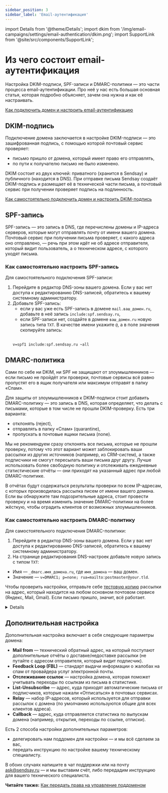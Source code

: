 ```yaml
---
sidebar_position: 3
sidebar_label: 'Email-аутентификация'
---
```


import Details from '@theme/Details';
import dkim from '/img/email-campaigns/settings/email-authentication/dkim.png';
import SupportLink from '@site/src/components/SupportLink';

# Из чего состоит email-аутентификация

Настройка DKIM-подписи, SPF-записи и DMARC-политики — это части процесса email-аутентификации. Про неё у нас есть большая основная статья, которая подробно объясняет, зачем она нужна и как её настраивать.

[Как подключить домен и настроить email-аутентификацию](https://docs.sendsay.ru/email-campaigns/settings/how-to-connect-domain) <br/>

## DKIM-подпись

Подключение домена заключается в настройке DKIM-подписи — это зашифрованная подпись, с помощью которой почтовый сервис проверяет:

- письмо пришло от домена, который имеет право его отправлять,
- по пути к получателю письмо не было изменено.

DKIM состоит из двух ключей: приватного (хранится в Sendsay) и публичного (находится в DNS). При отправке письма Sendsay создаёт DKIM-подпись и размещает её в технической части письма, а почтовый сервис при получении проверяет подпись на подлинность.

[Как самостоятельно подключить домен и настроить DKIM-подпись](https://docs.sendsay.ru/email-campaigns/settings/how-to-connect-domain#как-самостоятельно-подключить-домен)

## SPF-запись

SPF-запись — это запись в DNS, где перечислены домены и IP-адреса серверов, которые могут отправлять почту от имени вашего домена. Почтовый сервис при получении письма проверяет, с какого адреса оно отправлено, — речь при этом идёт не об адресе отправителя, который видит пользователь, а о техническом адресе, с которого уходят письма.

### Как самостоятельно настроить SPF-запись

Для самостоятельного подключения SPF-записи:

1. Перейдите в редактор DNS-зоны вашего домена. Если у вас нет доступа к редактированию DNS-записей, обратитесь к вашему системному администратору.
2. Добавьте SPF-запись:
   - если у вас уже есть SPF-запись в домене `mail.ваш_домен.ru`, добавьте в неё запись `include:spf.sendsay.ru`,
   - если SPF-записи нет, создайте в домене `ваш_домен.ru` новую запись типа `TXT`. В качестве имени укажите `@`, а в поле значения скопируйте запись:<br/><br/>
   ```
   v=spf1 include:spf.sendsay.ru ~all
   ```

## DMARC-политика

Сами по себе ни DKIM, ни SPF не защищают от злоумышленников — если письмо не пройдёт эти проверки, почтовые сервисы всё равно пропустят его в ящик получателя или максимум отправят в папку «Спам».

Для защиты от злоумышленников к DKIM-подписи стоит добавить DMARC-политику — это запись в DNS, которая определяет, что делать с письмами, которые в том числе не прошли DKIM-проверку. Есть три варианта:

- отклонять (reject),
- отправлять в папку «Спам» (quarantine),
- пропускать в почтовые ящики письма (none).

Мы не рекомендуем сразу отклонять все письма, которые не прошли проверку, потому что этот вариант может заблокировать ваши рассылки из других источников (например, из CRM-систем), а также подписчики не смогут пересылать ваши письма друг другу. Лучше использовать более свободную политику и отслеживать ежедневные статистические отчёты — они приходят на указанный адрес при любой DMARC-политике.

В отчётах будут содержаться результаты проверки по всем IP-адресам, с которых производилась рассылка писем от имени вашего домена. Если вы обнаружите там подозрительные адреса, стоит провести проверку и на время изменить значение DMARC-политики на более жёсткую, чтобы оградить клиентов от возможных злоумышленников.

### Как самостоятельно настроить DMARC-политику

Для самостоятельного подключения DMARC-политики:

1. Перейдите в редактор DNS-зоны вашего домена. Если у вас нет доступа к редактированию DNS-записей, обратитесь к вашему системному администратору.
2. На странице редактирования DNS-настроек добавьте новую запись с типом `TXT`:

- Имя — `_dmarc.имя_домена.ru`, где `имя_домена` — ваш домен.
- Значение — `v=DMARC1; p=none; rua=mailto:postmaster@your.tld`.

Чтобы проверить настройки, отправьте себе [тестовую копию](https://docs.sendsay.ru/email-campaigns/create-your-campaign/how-to-send-email-campaign#4-отправьте-себе-тестовую-копию) рассылки на адрес, который находится на любом основном почтовом сервисе (Яндекс, Mail, Gmail). Если письмо пришло, значит, всё работает.

<Details summary='Только для продвинутых пользователей'> 
При отправке email-рассылки на шаге **Письмо** можно протестировать настройки DMARC-политики домена, указав DKIM-подпись, отличную от подписи по умолчанию.
<img src={dkim} />

</Details>

## Дополнительная настройка

Дополнительная настройка включает в себя следующие параметры домена:

- **Mail from** — технический обратный адрес, на который поступают дополнительные отчёты о доставке/недоставке рассылки (не путайте с адресом отправителя, который видит подписчик).
- **Feedback Loop (FBL)** — стандарт выдачи информации о жалобах на спам от провайдера услуг электронной почты.
- **Отслеживание ссылок** — настройка домена, которая поможет учитывать переходы по ссылкам из письма в статистике.
- **List-Unsubscribe** — адрес, куда приходят автоматические письма от подписчиков, которые нажали «Отписаться» в почтовых сервисах.
- **Relay** — набор IP-адресов, который используется для отправки рассылок с домена (по умолчанию используются общие для всех клиентов адреса).
- **Callback** — адрес, куда отправляется статистика по выпускам домена (например, открытия, переходы по ссылке, отписки).

Есть 2 способа настройки дополнительных параметров:

- делегировать нам поддомен для настройки — и мы всё сделаем за вас,
- передать инструкцию по настройке вашему техническому специалисту.

В обоих случаях <SupportLink>напишите в чат поддержки</SupportLink> или на почту ask@sendsay.ru — и мы выставим счёт, либо передадим инструкцию для вашего технического специалиста.

**Читайте также:** [Как передать права на управление поддоменом](https://docs.sendsay.ru/email-campaigns/settings/how-to-delegate-subdomain)
